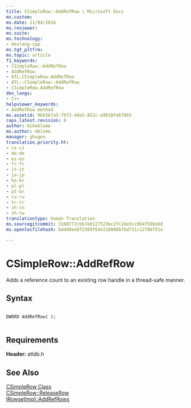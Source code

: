 ```yaml
---
title: CSimpleRow::AddRefRow | Microsoft Docs
ms.custom: 
ms.date: 11/04/2016
ms.reviewer: 
ms.suite: 
ms.technology:
- devlang-cpp
ms.tgt_pltfrm: 
ms.topic: article
f1_keywords:
- CSimpleRow::AddRefRow
- AddRefRow
- ATL.CSimpleRow.AddRefRow
- ATL::CSimpleRow::AddRefRow
- CSimpleRow.AddRefRow
dev_langs:
- C++
helpviewer_keywords:
- AddRefRow method
ms.assetid: 9bb5b7a5-79f2-4de5-852c-e9918fe67665
caps.latest.revision: 8
author: mikeblome
ms.author: mblome
manager: ghogen
translation.priority.ht:
- cs-cz
- de-de
- es-es
- fr-fr
- it-it
- ja-jp
- ko-kr
- pl-pl
- pt-br
- ru-ru
- tr-tr
- zh-cn
- zh-tw
translationtype: Human Translation
ms.sourcegitcommit: 3168772cbb7e8127523bc2fc2da5cc9b4f59beb8
ms.openlocfilehash: bdd80ee8f2369f6de218896b7bd711c12786f51e

---
```

# CSimpleRow::AddRefRow
Adds a reference count to an existing row handle in a thread-safe manner.  
  
## Syntax  
  
```  
  
DWORD AddRefRow( );  
  
```  
  
## Requirements  
 **Header:** atldb.h  
  
## See Also  
 [CSimpleRow Class](../../data/oledb/csimplerow-class.md)   
 [CSimpleRow::ReleaseRow](../../data/oledb/csimplerow-releaserow.md)   
 [IRowsetImpl::AddRefRows](../../data/oledb/irowsetimpl-addrefrows.md)


<!--HONumber=Jan17_HO2-->


